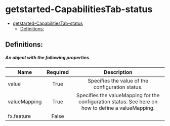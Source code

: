 <a name="getstarted-capabilitiestab-status"></a>
# getstarted-CapabilitiesTab-status
* [getstarted-CapabilitiesTab-status](#getstarted-capabilitiestab-status)
    * [Definitions:](#getstarted-capabilitiestab-status-definitions)

<a name="getstarted-capabilitiestab-status-definitions"></a>
## Definitions:
<a name="getstarted-capabilitiestab-status-definitions-an-object-with-the-following-properties"></a>
##### An object with the following properties
| Name | Required | Description
| ---|:--:|:--:|
|value|True|Specifies the value of the configuration status.
|valueMapping|True|Specifies the valueMapping for the configuration status. See [here](dx-getstarted-CapabilitiesTab-valueMapping.md) on how to define a valueMapping.
|fx.feature|False|
